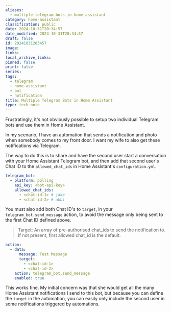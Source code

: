 ```yaml
---
aliases:
  - multiple-telegram-bots-in-home-assistant
category: home-assistant
classification: public
date: 2024-10-31T20:34:57
date_modified: 2024-10-31T20:34:57
draft: false
id: 20241031203457
image: 
links: 
local_archive_links: 
pinned: false
print: false
series: 
tags:
  - telegram
  - home-assistant
  - bot
  - notification
title: Multiple Telegram Bots in Home Assistant
type: tech-note
---
```


Frustratingly, it's not obviously possible to setup two individual Telegram bots and use them in Home Assistant.

In my scenario, I have an automation that sends a notification and photo when somebody comes to my front door. I want my wife to also get these notifications via Telegram.

The way to do this is to share and have the second user start a conversation with your Home Assistant Telegram bot, and then add that second user's Chat ID to the `allowed_chat_ids` in Home Assistant's `configuration.yml`. 

```yaml
telegram_bot:
  - platform: polling
    api_key: <bot-api-key>
    allowed_chat_ids:
      - <chat-id-1> # jake
      - <chat-id-2> # abbi
```

You must also add both Chat ID's to `target`, in your `telegram_bot.send_message` action, to avoid the message only being sent to the first Chat ID defined above.

> Target: An array of pre-authorised chat_ids to send the notification to. If not present, first allowed chat_id is the default.

```yaml
action:
  - data:
      message: Test Message
      target:
        - <chat-id-1>
        - <chat-id-2>
    action: telegram_bot.send_message
    enabled: true
```

This works fine. My initial concern was that she would get all the many Home Assistant notifications I send to this bot, but because you can define the `target` in the automation, you can easily only include the second user in some notifications triggered by automations.

